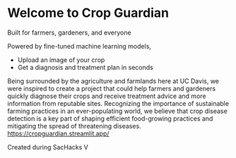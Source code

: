 # Welcome to Crop Guardian 

Built for farmers, gardeners, and everyone

Powered by fine-tuned machine learning models,
- Upload an image of your crop
- Get a diagnosis and treatment plan in seconds

Being surrounded by the agriculture and farmlands here at UC Davis, we were inspired to create a project that could help farmers and gardeners quickly diagnose their crops and receive treatment advice and more information from reputable sites. Recognizing the importance of sustainable farming practices in an ever-populating world, we believe that crop disease detection is a key part of shaping efficient food-growing practices and mitigating the spread of threatening diseases.
https://cropguardian.streamlit.app/

Created during SacHacks V

